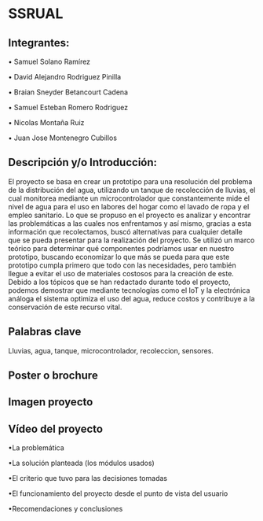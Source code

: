  # SSRUAL
 
## Integrantes: 

  • Samuel Solano Ramírez
  
  • David Alejandro Rodriguez Pinilla
  
  • Braian Sneyder Betancourt Cadena
  
  • Samuel Esteban Romero Rodriguez
  
  • Nicolas Montaña Ruiz
  
  • Juan Jose Montenegro Cubillos

## Descripción y/o Introducción:

 El proyecto se basa en crear un prototipo para una resolución del problema de la distribución del agua, utilizando un tanque de recolección de lluvias, el cual monitorea mediante un microcontrolador que constantemente mide el nivel de agua para el uso en labores del hogar como el lavado de ropa y el empleo sanitario. Lo que se propuso en el proyecto es analizar  y encontrar  las problemáticas a las cuales nos enfrentamos y así mismo, gracias a esta información que recolectamos, buscó alternativas para cualquier detalle que se pueda presentar para la realización del proyecto. Se utilizó un marco teórico para determinar qué componentes podríamos usar en nuestro prototipo, buscando economizar lo que más se pueda para que este prototipo cumpla primero que todo con las necesidades, pero también llegue a evitar el uso de materiales costosos para la creación de este. 
Debido a los tópicos que se han redactado durante todo el proyecto, podemos demostrar que mediante tecnologías como el IoT y la electrónica análoga el sistema optimiza el uso del agua, reduce costos y contribuye a la conservación de este recurso vital.

## Palabras clave
Lluvias, agua, tanque, microcontrolador, recoleccion, sensores.

## Poster o brochure

## Imagen proyecto 

## Vídeo del proyecto

•La problemática

•La solución planteada (los módulos usados)

•El criterio que tuvo para las decisiones tomadas

•El funcionamiento del proyecto desde el punto de vista del usuario

•Recomendaciones y conclusiones


